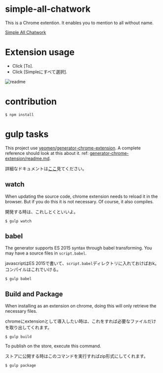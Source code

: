 # simple-all-chatwork

This is a Chrome extention.
It enables you to mention to all without name.

[Simple All Chatwork](https://chrome.google.com/webstore/detail/simple-all-chatwork/pdaoeafgcfegogliddglbpocnlbcjeoh)

# Extension usage

- Click [To].
- Click [Simpleにすべて選択]. 

![readme](https://cloud.githubusercontent.com/assets/7911481/22395697/edb68138-e588-11e6-9e5e-f21a3560e9ee.png)

# contribution

```
$ npm install
```

# gulp tasks
This project use [yeomen/generator-chrome-extension](https://github.com/yeoman/generator-chrome-extension).
A complete reference should look at this about it.
ref: [generator-chrome-extension/readme.md](https://github.com/yeoman/generator-chrome-extension/blob/master/readme.md).

詳細なドキュメントは[ここ](https://github.com/yeoman/generator-chrome-extension/blob/master/readme.md)見てください。

## watch
When updating the source code, chrome extension needs to reload it in the browser.
But if you do this it is not necessary.
Of course, it also compiles.

開発する時は、これしとくといいよ。

```
$ gulp watch
```

## babel
The generator supports ES 2015 syntax through babel transforming.
You may have a source files in `script.babel`.

javascriptはES 2015で書いて、`script.babel`ディレクトリに入れておけばおk。
コンパイルはこれでいける。

```
$ gulp babel
```

## Build and Package
When installing as an extension on chrome, doing this will only retrieve the necessary files.

chromeにextensionとして導入したい時は、これをすれば必要なファイルだけを取り出してくれます。

```
$ gulp build
```

To publish on the store, execute this command.

ストアに公開する時はこのコマンドを実行すればzip形式にしてくれます。

```
$ gulp package
```

